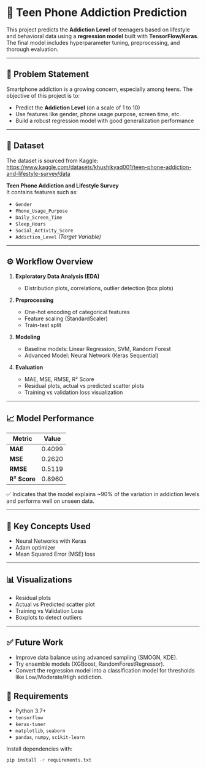 # 📱 Teen Phone Addiction Prediction

This project predicts the **Addiction Level** of teenagers based on lifestyle and behavioral data using a **regression model** built with **TensorFlow/Keras**. The final model includes hyperparameter tuning, preprocessing, and thorough evaluation.

---

## 📌 Problem Statement

Smartphone addiction is a growing concern, especially among teens. The objective of this project is to:

- Predict the **Addiction Level** (on a scale of 1 to 10)
- Use features like gender, phone usage purpose, screen time, etc.
- Build a robust regression model with good generalization performance

---

## 📂 Dataset

The dataset is sourced from Kaggle:  https://www.kaggle.com/datasets/khushikyad001/teen-phone-addiction-and-lifestyle-survey/data

**Teen Phone Addiction and Lifestyle Survey**  
It contains features such as:

- `Gender`
- `Phone_Usage_Purpose`
- `Daily_Screen_Time`
- `Sleep_Hours`
- `Social_Activity_Score`
- `Addiction_Level` *(Target Variable)*

---

## ⚙️ Workflow Overview

1. **Exploratory Data Analysis (EDA)**
   - Distribution plots, correlations, outlier detection (box plots)

2. **Preprocessing**
   - One-hot encoding of categorical features
   - Feature scaling (StandardScaler)
   - Train-test split

3. **Modeling**
   - Baseline models: Linear Regression, SVM, Random Forest
   - Advanced Model: Neural Network (Keras Sequential)

4. **Evaluation**
   - MAE, MSE, RMSE, R² Score
   - Residual plots, actual vs predicted scatter plots
   - Training vs validation loss visualization

---

## 📈 Model Performance

| Metric      | Value    |
|-------------|----------|
| **MAE**     | 0.4099   |
| **MSE**     | 0.2620   |
| **RMSE**    | 0.5119   |
| **R² Score**| 0.8960   |

✅ Indicates that the model explains ~90% of the variation in addiction levels and performs well on unseen data.

---

## 🧠 Key Concepts Used

- Neural Networks with Keras
- Adam optimizer
- Mean Squared Error (MSE) loss

---

## 📊 Visualizations

- Residual plots
- Actual vs Predicted scatter plot
- Training vs Validation Loss
- Boxplots to detect outliers

---

## ✅ Future Work

- Improve data balance using advanced sampling (SMOGN, KDE).
- Try ensemble models (XGBoost, RandomForestRegressor).
- Convert the regression model into a classification model for thresholds like Low/Moderate/High addiction.

## 🧪 Requirements

- Python 3.7+
- `tensorflow`
- `keras-tuner`
- `matplotlib`, `seaborn`
- `pandas`, `numpy`, `scikit-learn`

Install dependencies with:

```bash
pip install -r requirements.txt
